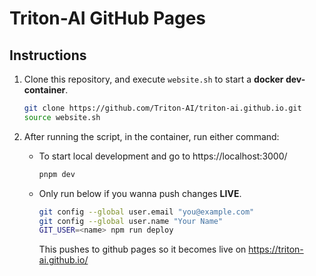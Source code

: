 # Triton-AI GitHub Pages

## Instructions
1. Clone this repository, and execute `website.sh` to start a **docker dev-container**.
    ```bash
    git clone https://github.com/Triton-AI/triton-ai.github.io.git
    source website.sh
    ```
2. After running the script, in the container, run either command:
    - To start local development and go to https://localhost:3000/
        ```bash
        pnpm dev
        ```

    - Only run below if you wanna push changes **LIVE**.
        ```bash
        git config --global user.email "you@example.com"
        git config --global user.name "Your Name"
        GIT_USER=<name> npm run deploy
        ```
        This pushes to github pages so it becomes live on https://triton-ai.github.io/
